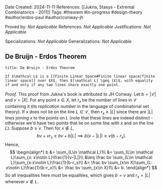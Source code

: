 Date Created: 2024-11-11
References: [[Jukna, Stasys - Extremal Combinatorics - 2011]]
Tags: #theorem #in-progress #design-theory #author/erdos-paul #author/conway-jh

Proved by: <i>Not Applicable</i>
References: <i>Not Applicable</i>
Justifications: <i>Not Applicable</i>

Specializations: <i>Not Applicable</i>
Generalizations: <i>Not Applicable</i>

## De Bruijn - Erdos Theorem

```ad-theorem
title: De Bruijn - Erdos Theorem

If $\mathcal L$ is a [[Finite Linear Space#Finite linear space|finite linear space]] over $X$, then $|\mathcal L| \geq |X|$, with equality if and only if any two lines share exactly one point.

```

<i>Proof.</i> This proof from Jukna's book is attributed to JH Conway. Let $b = |\mathcal L|$ and $v = |X|$. For any point $x\in X$, let $r_x$ be the number of lines in $\mathcal L$ containing it (its *replication number* in the language of combinatorial set theory). If $x$ does not lie on the line $L\in \mathcal L$, then $r_x \geq |L|$ since there are $|L|$ lines joining $x$ to the points on $L$ (note that these lines are indeed distinct - otherwise we'd have two points that lie on some line with $x$ and on the line $L$). Suppose $b \leq v$. Then for $x\notin L$,
$$
bv + vr_x \geq bv + b|L| \implies b(v-|L|) \geq v(b - r_x).
$$
Hence,
$$
\begin{align*}
b &= \sum_{L\in \mathcal L}1\\
&= \sum_{L\in \mathcal L}\sum_{x: x\notin L}\frac{1}{v-|L|}\\
&\leq \frac bv \sum_{L\in \mathcal L}\sum_{x:x\notin L}\frac{1}{b-r_x}\\
&= \frac bv \sum_{x\in X}\sum_{L: x\notin L}\frac{1}{b-r_x}\\
&= \frac bv \sum_{x\in X}1\\
&= b.
\end{align*}
$$
So all inequalities here must be equalities, which gives $b = v$ and $r_x = |L|$ whenever $x\notin L$. 
